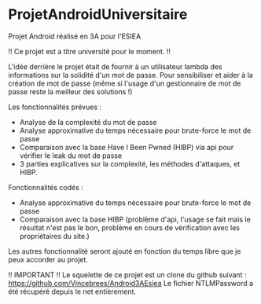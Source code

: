 # ProjetAndroidUniversitaire
Projet Android réalisé en 3A pour l'ESIEA

!! Ce projet est a titre université pour le moment. !!

L'idée derrière le projet était de fournir à un utilisateur lambda des informations sur
la solidité d'un mot de passe.
Pour sensibiliser et aider à la création de mot de passe
(même si l'usage d'un gestionnaire de mot de passe reste la meilleur des solutions !)

Les fonctionnalités prévues :
- Analyse de la complexité du mot de passe
- Analyse approximative du temps nécessaire pour brute-force le mot de passe
- Comparaison avec la base Have I Been Pwned (HIBP) via api pour vérifier le leak du mot de passe
- 3 parties explicatives sur la complexité, les méthodes d'attaques, et HIBP.

Fonctionnalités codés :
- Analyse approximative du temps nécessaire pour brute-force le mot de passe
- Comparaison avec la base HIBP (problème d'api, l'usage se fait mais le résultat n'est pas le bon,
problème en cours de vérification avec les propriétaires du site.)


Les autres fonctionnalité seront ajouté en fonction du temps libre que je peux accorder au projet.

!! IMPORTANT !!
Le squelette de ce projet est un clone du github suivant : https://github.com/Vincebrees/Android3AEsiea
Le fichier NTLMPassword a été récupéré depuis le net entièrement.
